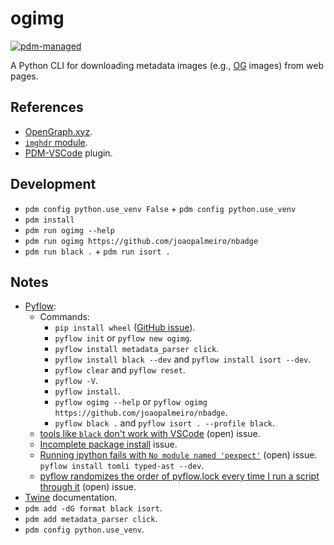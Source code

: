 # ogimg

[![pdm-managed](https://img.shields.io/badge/pdm-managed-blueviolet)](https://pdm.fming.dev)

A Python CLI for downloading metadata images (e.g., [OG](https://ogp.me/) images) from web pages.

## References

- [OpenGraph.xyz](https://www.opengraph.xyz/).
- [`imghdr` module](https://docs.python.org/3.7/library/imghdr.html).
- [PDM-VSCode](https://github.com/frostming/pdm-vscode) plugin.

## Development

- `pdm config python.use_venv False` + `pdm config python.use_venv`
- `pdm install`
- `pdm run ogimg --help`
- `pdm run ogimg https://github.com/joaopalmeiro/nbadge`
- `pdm run black .` + `pdm run isort .`

## Notes

- [Pyflow](https://github.com/David-OConnor/pyflow):
  - Commands:
    - `pip install wheel` ([GitHub issue](https://github.com/David-OConnor/pyflow/issues/177)).
    - `pyflow init` or `pyflow new ogimg`.
    - `pyflow install metadata_parser click`.
    - `pyflow install black --dev` and `pyflow install isort --dev`.
    - `pyflow clear` and `pyflow reset`.
    - `pyflow -V`.
    - `pyflow install`.
    - `pyflow ogimg --help` or `pyflow ogimg https://github.com/joaopalmeiro/nbadge`.
    - `pyflow black .` and `pyflow isort . --profile black`.
  - [tools like `black` don't work with VSCode](https://github.com/David-OConnor/pyflow/issues/31) (open) issue.
  - [Incomplete package install](https://github.com/David-OConnor/pyflow/issues/32) issue.
  - [Running ipython fails with `No module named 'pexpect'`](https://github.com/David-OConnor/pyflow/issues/168) (open) issue. `pyflow install tomli typed-ast --dev`.
  - [pyflow randomizes the order of pyflow.lock every time I run a script through it](https://github.com/David-OConnor/pyflow/issues/178) (open) issue.
- [Twine](https://twine.readthedocs.io/en/stable/) documentation.
- `pdm add -dG format black isort`.
- `pdm add metadata_parser click`.
- `pdm config python.use_venv`.
